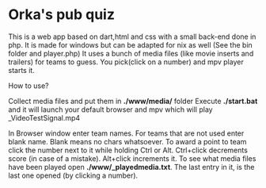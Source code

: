 # Orka's pub quiz

This is a web app based on dart,html and css with a small back-end done in php.
It is made for windows but can be adapted for nix as well (See the bin folder and player.php)
It uses a bunch of media files (like movie inserts and trailers) for teams to guess.
You pick(click on  a number) and mpv player starts it.

How to use?

Collect media files and put them in **./www/media/** folder
Execute **./start.bat** and it will launch your default browser and mpv which will play _VideoTestSignal.mp4

In Browser window enter team names. For teams that are not used enter blank name.
Blank means no chars whatsoever. To award a point to team click the number next to it while
holding Ctrl or Alt. Ctrl+click decrements score (in case of a mistake).  Alt+click increments it.
To see what media files have been played open  **./www/_playedmedia.txt**.
The last entry in it, is the last one opened (by clicking a number).


